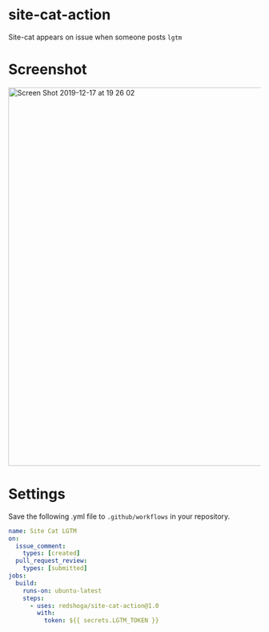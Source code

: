 # site-cat-action

Site-cat appears on issue when someone posts `lgtm`

# Screenshot

<img width="754" alt="Screen Shot 2019-12-17 at 19 26 02" src="https://user-images.githubusercontent.com/33852683/70987367-150ccb80-2103-11ea-9a08-7bb1a934942f.png">

# Settings

Save the following .yml file to `.github/workflows` in your repository.

```site-cat.yml
name: Site Cat LGTM
on:
  issue_comment:
    types: [created]
  pull_request_review:
    types: [submitted]
jobs:
  build:
    runs-on: ubuntu-latest
    steps:
      - uses: redshoga/site-cat-action@1.0
        with:
          token: ${{ secrets.LGTM_TOKEN }}
```
